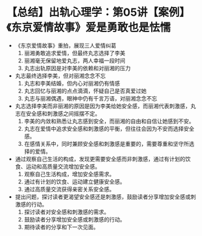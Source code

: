 # 【总结】出轨心理学：第05讲【案例】《东京爱情故事》爱是勇敢也是怯懦

-   《东京爱情故事》重拍，展现三人爱情纠葛
    1.  丽湘勇敢追求爱情，但最终丸志选择了李美
    2.  丽湘毫无保留地爱丸志，两人幸福一段时间
    3.  丸志出轨原因是对李美的依赖和对丽湘的压力
-   丸志最终选择李美，但对丽湘念念不忘
    1.  丸志和李美结婚，但内心对丽湘仍有情感
    2.  丸志回忆与丽湘的点点滴滴，怀疑自己是否真爱过她
    3.  丸志与丽湘偶遇，眼神中仍有千言万语，对丽湘念念不忘
-   丸志选择李美而非丽湘的原因是因为李美给她安全感，而丽湘代表刺激感，丸志在安全感和刺激感之间摇摆不定。
    1.  李美的内敛和熟悉让丸志感到安全，而丽湘的自由和自信让她感到不安。
    2.  丸志在爱情中追求安全感和刺激感的平衡，但往往会因为不安而选择安全感。
    3.  在感情关系中，同时兼顾安全感和刺激感是重要的，需要尊重和坚守所选择的爱情。
-   通过观察自己生活的构成，发现更需要安全感而非刺激感，通过有计划的饮食、运动和高质量交流增加安全感。
    1.  观察自己生活构成，增加安全感需求。
    2.  通过有计划的饮食、运动建立健康安全感。
    3.  通过高质量交流获得亲密关系安全感。
-   提出问题，探讨读者更渴望安全感还是刺激感，鼓励读者分享增加安全感或刺激感的行动。
    1.  探讨读者对安全感和刺激感的需求。
    2.  鼓励读者分享增加安全感或刺激感的行动。
    3.  期待读者的分享和下一次见面。